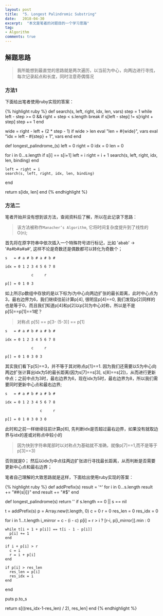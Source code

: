```yaml
---
layout: post
title:  "5. Longest Palindromic Substring"
date:   2018-04-30
excerpt:  "本文是笔者的对题目的一个学习思路"
tag:
- Algorithm
comments: true
---
```



## 解题思路

> 我所能想到最直觉的思路就是两次遍历，以当前为中心，向两边进行寻找，每次记录起点和长度，同时注意奇偶情况

### 方法1

下面给出笔者使用ruby实现的答案：


{% highlight ruby %}
def search(s, left, right, idx, len, vars)
  step = 1
  while left - step >= 0 && right + step < s.length
    break if s[left - step] != s[right + step]
    step += 1
  end

  wide = right - left + (2 * step - 1)
  if wide > len
    eval "len = #{wide}", vars
    eval "idx = left - #{step} + 1", vars
  end
end


def longest_palindrome_(s)
  left = 0
  right = 0
  idx = 0
  len = 0

  for i in 0...s.length
    if s[i] == s[i+1]
      left = i
      right = i + 1
      search(s, left, right, idx, len, binding)
    end

    left = right = i
    search(s, left, right, idx, len, binding)
  end

  return s[idx, len]
end
{% endhighlight %}

### 方法二

笔者开始并没有想到该方法，查阅资料后了解，所以在此记录下思路：

> 该方法被称作`Manacher’s Algorithm`, 它将时间复杂度提升到了线性的O(n);

首先将在原字符串中依次插入一个特殊符号进行标记，比如 'abab' -> '#a#b#a#a#', 这样不论是奇数还是偶数都可以转化为奇数个；

```
s   = # a # b # a # b #

idx = 0 1 2 3 4 5 6 7 8

            c     r

p[] = 0 1 0 3
```

如上所示p数组中存放的是以下标为i为中心向两边扩张的最长距离，此时中心点为3，最右边界为6，我们继续往前计算p[4], 很明显p[4]==0, 我们发现p[2]同样的也是等于0，而且我们知道p[4]和p[2]以p[3]为中心对称，所以是不是p[5]==p[1]==1呢？

> 对称点 p[5] == p[3- (5-3)] == p[1]

```
s   = # a # b # a # b #

idx = 0 1 2 3 4 5 6 7 8

            c     r

p[] = 0 1 0 3 0 3
```

其实我们看下p[5]==3，并不等于其对称点p[1]==1. 因为我们还需要以5为中心向两边扩张计算出idx为5的最长距离(因为s[7]==s[3], s[8]==s[2])，从而进行更新中点；之前中点为3时，最右边界为6，现在idx为5时，最右边界为8，所以我们需要同时更新中心点和最右边界;


```
s   = # a # b # a # b #

idx = 0 1 2 3 4 5 6 7 8

                c     r

p[] = 0 1 0 3 0 3 0
```

此时和之前一样继续往前计算p[6], 先判断idx是否超过最右边界，如果没有就取边界与idx的差或对称点中较小的

> 因为快到字符串尾部时以对称点为基础就不准确，就像p[7]==1,而不是等于p[3]==3)

否则就是0； 然后以idx为中点往两边扩张进行寻找最长距离，从而判断是否需要更新中心点和最右边界；

笔者自己理解的大致思路就是这样，下面给出使用ruby实现的答案：

{% highlight ruby %}
def addPrefix(s)
  result = '^'
  for i in 0...s.length
    result += "\##{s[i]}"
  end
  result += "\#\$"
end


def longest_palindrome(s)
  return '' if s.length == 0 || s == nil

  t = addPrefix(s)
  p = Array.new(t.length, 0)
  c = 0
  r = 0
  res_len = 0
  res_idx = 0

  for i in 1...t.length
    i_mirror = c - (i - c)
    p[i] = r > i ? [r-i, p[i_mirror]].min : 0

    while t[i + 1 + p[i]] == t[i - 1 - p[i]]
      p[i] += 1
    end

    if i + p[i] > r
      c = i
      r = i + p[i]
    end

    if p[i] > res_len
      res_len = p[i]
      res_idx = i
    end
  end

  puts p.to_s

  return s[((res_idx-1-res_len) / 2), res_len]
end
{% endhighlight %}
